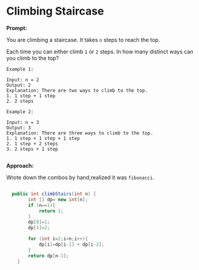 # Climbing Staircase


**Prompt:**

You are climbing a staircase. It takes `n` steps to reach the top.

Each time you can either climb `1` or `2` steps. In how many distinct ways can you climb to the top?

  ```
  Example 1:
  
  Input: n = 2
  Output: 2
  Explanation: There are two ways to climb to the top.
  1. 1 step + 1 step
  2. 2 steps

  Example 2:

  Input: n = 3
  Output: 3
  Explanation: There are three ways to climb to the top.
  1. 1 step + 1 step + 1 step
  2. 1 step + 2 steps
  3. 2 steps + 1 step
   
```

**Approach:**

Wrote down the combos by hand,realized it was `fibonacci`.

```java

  public int climbStairs(int n) {
        int [] dp= new int[n];
        if (n==1){
            return 1;
        }
        dp[0]=1;
        dp[1]=2;

        for (int i=2;i<n;i++){
            dp[i]=dp[i-1] + dp[i-2];
        }
        return dp[n-1];
    }

```
